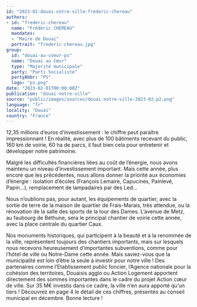 ```yaml
---
id: "2023-02-douai-notre-ville-frederic-chereau"
authors:
- id: "frederic-chereau"
  name: "Frédéric CHÉREAU"
  mandates: 
  - "Maire de Douai"
  portrait: "frederic-chereau.jpg"
group:
  id: "douai-au-coeur-ps"
  name: "Douai au Cœur"
  type: "Majorité municipale"
  party: "Parti Socialiste"
  partyAbbr: "PS"
  logo: "ps.png"
date: "2023-02-01T00:00:00Z"
publication: "douai-notre-ville"
source: "public/images/sources/douai-notre-ville-2023-02-p2.png"
language: "fr"
locality: "Douai"
country: "France"
---
```


12,35 millions d’euros d’investissement : le chiffre peut paraître impressionnant ! En réalité, avec plus de 100 bâtiments recevant du public, 160 km de voirie, 60 ha de parcs, il faut bien cela pour entretenir et développer notre patrimoine.

Malgré les difficultés financières liées au coût de l’énergie, nous avons maintenu un niveau d’investissement important. Mais cette année, plus encore que les précédentes, nous allons donner la priorité aux économies d’énergie : isolation d’écoles (François Lemaire, Capucines, Painlevé, Papin…), remplacement de lampadaires par des Led…

Nous n’oublions pas, pour autant, les équipements de quartier, avec la sortie de terre de la maison de quartier de Frais-Marais, très attendue, ou la rénovation de la salle des sports de la tour des Dames. L’avenue de Metz, au faubourg de Béthune, sera le principal chantier de voirie cette année, avec la place centrale du quartier Caux.

Nos monuments historiques, qui participent à la beauté et à la renommée de la ville, représentent toujours des chantiers importants, mais sur lesquels nous recevons heureusement d’importantes subventions, comme pour l’hôtel de ville ou Notre-Dame cette année.
Mais saviez-vous que la municipalité est loin d’être la seule à investir pour notre ville !
Des partenaires comme l’Etablissement public foncier, l’Agence nationale pour la cohésion des territoires, Douaisis agglo ou Action Logement apportent directement des sommes importantes dans le cadre du projet Action cœur de ville. Sur 35 M€ investis dans ce cadre, la ville n’en aura apporté qu’un tiers ! Découvrez en page 4 le détail de ces chiffres, présentés au conseil municipal en décembre. Bonne lecture !
